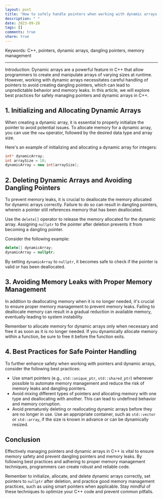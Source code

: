 ```yaml
---
layout: post
title: "How to safely handle pointers when working with dynamic arrays and avoid creating dangling pointers in C++"
description: " "
date: 2023-09-28
tags: []
comments: true
share: true
---
```


Keywords: C++, pointers, dynamic arrays, dangling pointers, memory management

---

Introduction: 
Dynamic arrays are a powerful feature in C++ that allow programmers to create and manipulate arrays of varying sizes at runtime. However, working with dynamic arrays necessitates careful handling of pointers to avoid creating dangling pointers, which can lead to unpredictable behavior and memory leaks. In this article, we will explore best practices for safely managing pointers and dynamic arrays in C++.

## 1. Initializing and Allocating Dynamic Arrays
When creating a dynamic array, it is essential to properly initialize the pointer to avoid potential issues. To allocate memory for a dynamic array, you can use the `new` operator, followed by the desired data type and array size.

Here's an example of initializing and allocating a dynamic array for integers:

```cpp
int* dynamicArray;
int arraySize = 10;
dynamicArray = new int[arraySize];
```

## 2. Deleting Dynamic Arrays and Avoiding Dangling Pointers
To prevent memory leaks, it is crucial to deallocate the memory allocated for dynamic arrays correctly. Failure to do so can result in dangling pointers, wherein a pointer still references memory that has been deallocated.

Use the `delete[]` operator to release the memory allocated for the dynamic array. Assigning `nullptr` to the pointer after deletion prevents it from becoming a dangling pointer.

Consider the following example:

```cpp
delete[] dynamicArray;
dynamicArray = nullptr;
```

By setting `dynamicArray` to `nullptr`, it becomes safe to check if the pointer is valid or has been deallocated.

## 3. Avoiding Memory Leaks with Proper Memory Management
In addition to deallocating memory when it is no longer needed, it's crucial to ensure proper memory management to prevent memory leaks. Failing to deallocate memory can result in a gradual reduction in available memory, eventually leading to system instability.

Remember to allocate memory for dynamic arrays only when necessary and free it as soon as it is no longer needed. If you dynamically allocate memory within a function, be sure to free it before the function exits.

## 4. Best Practices for Safe Pointer Handling
To further enhance safety when working with pointers and dynamic arrays, consider the following best practices:

- Use smart pointers (e.g., `std::unique_ptr`, `std::shared_ptr`) whenever possible to automate memory management and reduce the risk of memory leaks and dangling pointers.
- Avoid mixing different types of pointers and allocating memory with one type and deallocating with another. This can lead to undefined behavior and memory corruption.
- Avoid prematurely deleting or reallocating dynamic arrays before they are no longer in use. Use an appropriate container, such as `std::vector` or `std::array`, if the size is known in advance or can be dynamically resized.

## Conclusion
Effectively managing pointers and dynamic arrays in C++ is vital to ensure memory safety and prevent dangling pointers and memory leaks. By following best practices and adhering to proper memory management techniques, programmers can create robust and reliable code.

Remember to initialize, allocate, and delete dynamic arrays correctly, set pointers to `nullptr` after deletion, and practice good memory management practices, such as using smart pointers when applicable. Stay mindful of these techniques to optimize your C++ code and prevent common pitfalls.